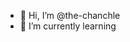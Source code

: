 - 👋 Hi, I’m @the-chanchle
- 🌱 I’m currently learning

<!---
the-chanchle/the-chanchle is a ✨ special ✨ repository because its `README.md` (this file) appears on your GitHub profile.
You can click the Preview link to take a look at your changes.
--->
